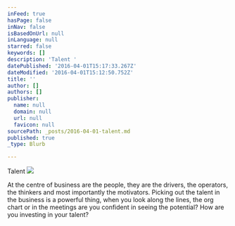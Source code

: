 ```yaml
---
inFeed: true
hasPage: false
inNav: false
isBasedOnUrl: null
inLanguage: null
starred: false
keywords: []
description: 'Talent '
datePublished: '2016-04-01T15:17:33.267Z'
dateModified: '2016-04-01T15:12:50.752Z'
title: ''
author: []
authors: []
publisher:
  name: null
  domain: null
  url: null
  favicon: null
sourcePath: _posts/2016-04-01-talent.md
published: true
_type: Blurb

---
```

Talent ![](https://the-grid-user-content.s3-us-west-2.amazonaws.com/73e0c612-246f-4a71-abd2-51564273a613.gif)

At the centre of business are the people, they are the drivers, the operators, the thinkers and most importantly the motivators. Picking out the talent in the business is a powerful thing, when you look along the lines, the org chart or in the meetings are you confident in seeing the potential? How are you investing in your talent?